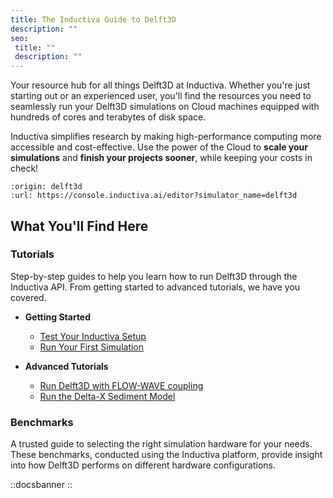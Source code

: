 ```yaml
---
title: The Inductiva Guide to Delft3D
description: ""
seo:
 title: ""
 description: ""
---
```


Your resource hub for all things Delft3D at Inductiva. Whether you're just
starting out or an experienced user, you'll find the resources you need to
seamlessly run your Delft3D simulations on Cloud machines equipped with hundreds
of cores and terabytes of disk space.

Inductiva simplifies research by making high-performance computing more
accessible and cost-effective. Use the power of the Cloud to
**scale your simulations** and **finish your projects sooner**, while keeping
your costs in check!

```{python_editor}
:origin: delft3d
:url: https://console.inductiva.ai/editor?simulator_name=delft3d
```

## What You'll Find Here

### Tutorials
Step-by-step guides to help you learn how to run Delft3D through the Inductiva API. From getting started to advanced tutorials, we have you covered.

* **Getting Started**
    - [Test Your Inductiva Setup](/guides/delft3d/tutorials/setup-test)
    - [Run Your First Simulation](/guides/delft3d/tutorials/quick-start)

* **Advanced Tutorials**
    - [Run Delft3D with FLOW-WAVE coupling](/guides/delft3d/tutorials/flow-wave-coupling)
    - [Run the Delta-X Sediment Model](/guides/delft3d/tutorials/run-delta-x-sediment-model)

### Benchmarks
A trusted guide to selecting the right simulation hardware for your needs. These benchmarks, conducted using the Inductiva platform, provide insight into how Delft3D performs on different hardware configurations.

::docsbanner
::
